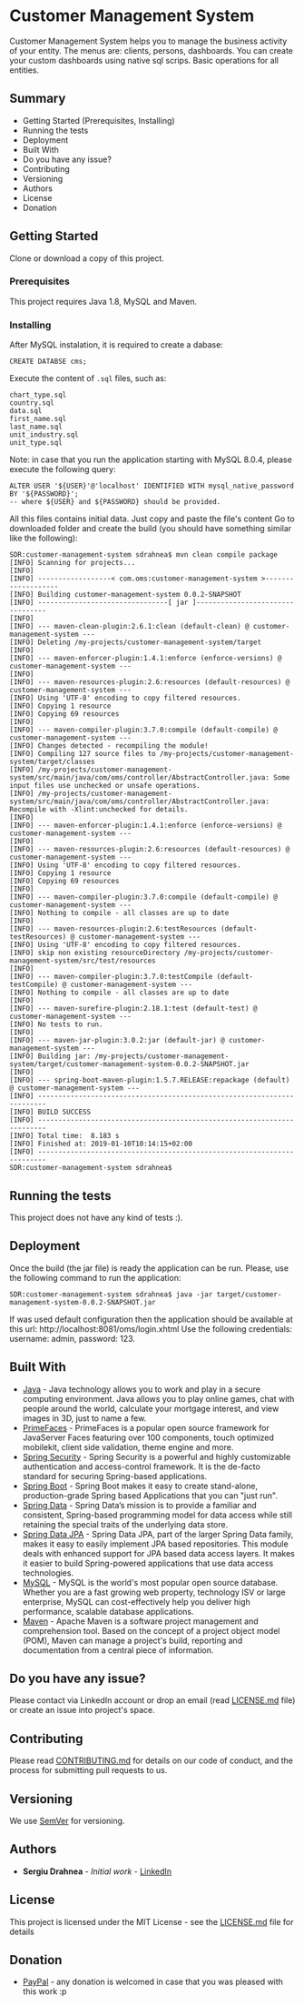 # Customer Management System

Customer Management System helps you to manage the business activity of your entity. The menus are: clients, persons, dashboards.
You can create your custom dashboards using native sql scrips. Basic operations for all entities. 

## Summary
* Getting Started (Prerequisites, Installing)
* Running the tests
* Deployment
* Built With
* Do you have any issue?
* Contributing
* Versioning
* Authors
* License
* Donation

## Getting Started

Clone or download a copy of this project.

### Prerequisites

This project requires Java 1.8, MySQL and Maven.

### Installing

After MySQL instalation, it is required to create a dabase:

```
CREATE DATABSE cms;
```
Execute the content of `.sql` files, such as: 
```
chart_type.sql
country.sql
data.sql
first_name.sql
last_name.sql
unit_industry.sql
unit_type.sql
```
Note: in case that you run the application starting with MySQL 8.0.4, please execute the following query:
```
ALTER USER '${USER}'@'localhost' IDENTIFIED WITH mysql_native_password BY '${PASSWORD}';
-- where ${USER} and ${PASSWORD} should be provided. 
```
All this files contains initial data. Just copy and paste the file's content Go to downloaded folder and create the build (you should have something similar like the following):
```
SDR:customer-management-system sdrahnea$ mvn clean compile package
[INFO] Scanning for projects...
[INFO] 
[INFO] ------------------< com.oms:customer-management-system >-------------------
[INFO] Building customer-management-system 0.0.2-SNAPSHOT
[INFO] --------------------------------[ jar ]---------------------------------
[INFO] 
[INFO] --- maven-clean-plugin:2.6.1:clean (default-clean) @ customer-management-system ---
[INFO] Deleting /my-projects/customer-management-system/target
[INFO] 
[INFO] --- maven-enforcer-plugin:1.4.1:enforce (enforce-versions) @ customer-management-system ---
[INFO] 
[INFO] --- maven-resources-plugin:2.6:resources (default-resources) @ customer-management-system ---
[INFO] Using 'UTF-8' encoding to copy filtered resources.
[INFO] Copying 1 resource
[INFO] Copying 69 resources
[INFO] 
[INFO] --- maven-compiler-plugin:3.7.0:compile (default-compile) @ customer-management-system ---
[INFO] Changes detected - recompiling the module!
[INFO] Compiling 127 source files to /my-projects/customer-management-system/target/classes
[INFO] /my-projects/customer-management-system/src/main/java/com/oms/controller/AbstractController.java: Some input files use unchecked or unsafe operations.
[INFO] /my-projects/customer-management-system/src/main/java/com/oms/controller/AbstractController.java: Recompile with -Xlint:unchecked for details.
[INFO] 
[INFO] --- maven-enforcer-plugin:1.4.1:enforce (enforce-versions) @ customer-management-system ---
[INFO] 
[INFO] --- maven-resources-plugin:2.6:resources (default-resources) @ customer-management-system ---
[INFO] Using 'UTF-8' encoding to copy filtered resources.
[INFO] Copying 1 resource
[INFO] Copying 69 resources
[INFO] 
[INFO] --- maven-compiler-plugin:3.7.0:compile (default-compile) @ customer-management-system ---
[INFO] Nothing to compile - all classes are up to date
[INFO] 
[INFO] --- maven-resources-plugin:2.6:testResources (default-testResources) @ customer-management-system ---
[INFO] Using 'UTF-8' encoding to copy filtered resources.
[INFO] skip non existing resourceDirectory /my-projects/customer-management-system/src/test/resources
[INFO] 
[INFO] --- maven-compiler-plugin:3.7.0:testCompile (default-testCompile) @ customer-management-system ---
[INFO] Nothing to compile - all classes are up to date
[INFO] 
[INFO] --- maven-surefire-plugin:2.18.1:test (default-test) @ customer-management-system ---
[INFO] No tests to run.
[INFO] 
[INFO] --- maven-jar-plugin:3.0.2:jar (default-jar) @ customer-management-system ---
[INFO] Building jar: /my-projects/customer-management-system/target/customer-management-system-0.0.2-SNAPSHOT.jar
[INFO] 
[INFO] --- spring-boot-maven-plugin:1.5.7.RELEASE:repackage (default) @ customer-management-system ---
[INFO] ------------------------------------------------------------------------
[INFO] BUILD SUCCESS
[INFO] ------------------------------------------------------------------------
[INFO] Total time:  8.183 s
[INFO] Finished at: 2019-01-10T10:14:15+02:00
[INFO] ------------------------------------------------------------------------
SDR:customer-management-system sdrahnea$ 
```

## Running the tests

This project does not have any kind of tests :).

## Deployment

Once the build (the jar file) is ready the application can be run. Please, use the following command to run the application:
```
SDR:customer-management-system sdrahnea$ java -jar target/customer-management-system-0.0.2-SNAPSHOT.jar
```
If was used default configuration then the application should be available at this url: http://localhost:8081/oms/login.xhtml 
Use the following credentials: username: admin, password: 123.

## Built With

* [Java](https://www.java.com/en/download/) - Java technology allows you to work and play in a secure computing environment. Java allows you to play online games, chat with people around the world, calculate your mortgage interest, and view images in 3D, just to name a few.
* [PrimeFaces](https://www.primefaces.org/) - PrimeFaces is a popular open source framework for JavaServer Faces featuring over 100 components, touch optimized mobilekit, client side validation, theme engine and more.
* [Spring Security](https://spring.io/projects/spring-security) - Spring Security is a powerful and highly customizable authentication and access-control framework. It is the de-facto standard for securing Spring-based applications.
* [Spring Boot](https://spring.io/projects/spring-boot) - Spring Boot makes it easy to create stand-alone, production-grade Spring based Applications that you can "just run".
* [Spring Data](https://spring.io/projects/spring-data) - Spring Data’s mission is to provide a familiar and consistent, Spring-based programming model for data access while still retaining the special traits of the underlying data store.
* [Spring Data JPA](https://spring.io/projects/spring-data-jpa) - Spring Data JPA, part of the larger Spring Data family, makes it easy to easily implement JPA based repositories. This module deals with enhanced support for JPA based data access layers. It makes it easier to build Spring-powered applications that use data access technologies.
* [MySQL](https://www.mysql.com/) - MySQL is the world's most popular open source database. Whether you are a fast growing web property, technology ISV or large enterprise, MySQL can cost-effectively help you deliver high performance, scalable database applications.
* [Maven](https://maven.apache.org/) - Apache Maven is a software project management and comprehension tool. Based on the concept of a project object model (POM), Maven can manage a project's build, reporting and documentation from a central piece of information. 

## Do you have any issue?

Please contact via LinkedIn account or drop an email (read [LICENSE.md](LICENSE.md) file) or create an issue into project's space.

## Contributing

Please read [CONTRIBUTING.md](CONTRIBUTING.md) for details on our code of conduct, and the process for submitting pull requests to us.

## Versioning

We use [SemVer](http://semver.org/) for versioning.

## Authors

* **Sergiu Drahnea** - *Initial work* - [LinkedIn](https://www.linkedin.com/in/sergiu-drahnea-563745123)

## License

This project is licensed under the MIT License - see the [LICENSE.md](LICENSE.md) file for details

## Donation
* [PayPal](https://www.paypal.me/sdrahnea) - any donation is welcomed in case that you was pleased with this work :p

